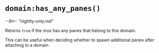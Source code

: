 # `domain:has_any_panes()`

--8<-- "nightly-only.md"

Returns `true` if the mux has any panes that belong to this domain.

This can be useful when deciding whether to spawn additional panes after
attaching to a domain.

